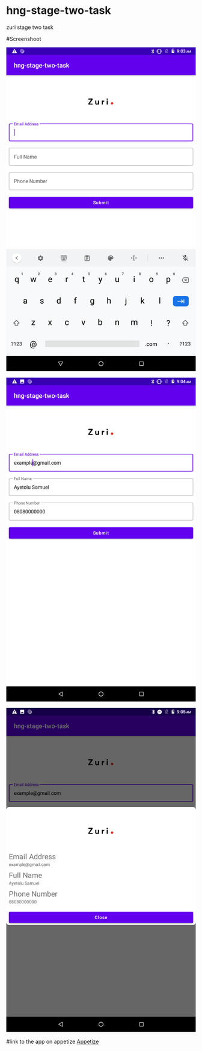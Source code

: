 # hng-stage-two-task
zuri stage two task

#Screenshoot

![alt text](https://github.com/ayetolusamuel/hng-stage-two-task/blob/master/images/Screenshot_20210818-090318.png)

![alt text](https://github.com/ayetolusamuel/hng-stage-two-task/blob/master/images/Screenshot_20210818-090448.png)

![alt text](https://github.com/ayetolusamuel/hng-stage-two-task/blob/master/images/Screenshot_20210818-090511.png)


#link to the app on appetize
[Appetize](https://appetize.io/app/vcye8bzq0b7gvghhzdqbtk91gr)


